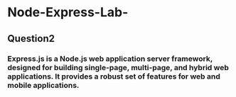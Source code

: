 # Node-Express-Lab-


## Question2
### Express.js is a Node.js web application server framework, designed for building single-page, multi-page, and hybrid web applications. It provides a robust set of features for web and mobile applications.
